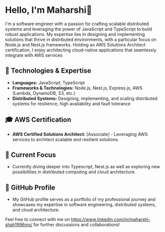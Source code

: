 # Hello, I'm Maharshi👋

I'm a software engineer with a passion for crafting scalable distributed systems and leveraging the power of JavaScript and TypeScript to build robust applications. My expertise lies in designing and implementing solutions that thrive in distributed environments, with a particular focus on Node.js and Nest.js frameworks. Holding an AWS Solutions Architect certification, I enjoy architecting cloud-native applications that seamlessly integrate with AWS services

## 🔧 Technologies & Expertise
- **Languages:** JavaScript, TypeScript
- **Frameworks & Technologies:** Node.js, Nest.js, Express.js, AWS (Lambda, DynamoDB, S3, etc.)
- **Distributed Systems:** Designing, implementing, and scaling distributed systems for resilience, high availability and fault tolerance

## 🎓 AWS Certification
- **AWS Certified Solutions Architect:** [Associate] - Leveraging AWS services to architect scalable and resilient solutions.

## 💼 Current Focus
- Currently diving deeper into Typescript, Nest.js as well as exploring new possibilities in distributed computing and cloud architecture.

## 🌟 GitHub Profile
- My GitHub profile serves as a portfolio of my professional journey and showcases my expertise in software engineering, distributed systems, and cloud architecture.

Feel free to connect with me on https://www.linkedin.com/in/maharshi-shah1996ms/ for further discussions and collaborations!
